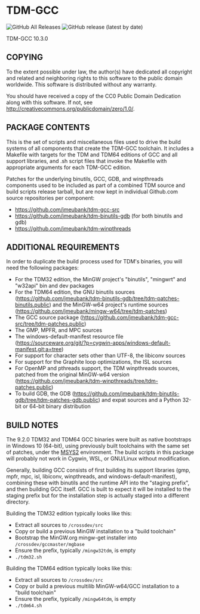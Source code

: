 # TDM-GCC #
![GitHub All Releases](https://img.shields.io/github/downloads/jmeubank/tdm-gcc/total?color=%2309ABF6&label=installer%20downloads)
![GitHub release (latest by date)](https://img.shields.io/github/v/release/jmeubank/tdm-gcc)

TDM-GCC 10.3.0

## COPYING ##

To the extent possible under law, the author(s) have dedicated all copyright and
related and neighboring rights to this software to the public domain worldwide.
This software is distributed without any warranty.

You should have received a copy of the CC0 Public Domain Dedication along with
this software. If not, see <http://creativecommons.org/publicdomain/zero/1.0/>.


## PACKAGE CONTENTS ##

This is the set of scripts and miscellaneous files used to drive the build
systems of all components that create the TDM-GCC toolchain. It includes a
Makefile with targets for the TDM and TDM64 editions of GCC and all support
libraries, and .sh script files that invoke the Makefile with appropriate
arguments for each TDM-GCC edition.

Patches for the underlying binutils, GCC, GDB, and winpthreads components used
to be included as part of a combined TDM source and build scripts release
tarball, but are now kept in individual Github.com source repositories per
component:
 * https://github.com/jmeubank/tdm-gcc-src
 * https://github.com/jmeubank/tdm-binutils-gdb (for both binutils and gdb)
 * https://github.com/jmeubank/tdm-winpthreads


## ADDITIONAL REQUIREMENTS ##

In order to duplicate the build process used for TDM's binaries, you will need
the following packages:
 * For the TDM32 edition, the MinGW project's "binutils", "mingwrt" and "w32api"
     bin and dev packages
 * For the TDM64 edition, the GNU binutils sources
     (https://github.com/jmeubank/tdm-binutils-gdb/tree/tdm-patches-binutils.public)
     and the MinGW-w64 project's runtime sources
     (https://github.com/jmeubank/mingw-w64/tree/tdm-patches)
 * The GCC source package
     (https://github.com/jmeubank/tdm-gcc-src/tree/tdm-patches.public)
 * The GMP, MPFR, and MPC sources
 * The windows-default-manifest resource file
     (https://sourceware.org/git/?p=cygwin-apps/windows-default-manifest.git;a=tree)
 * For support for character sets other than UTF-8, the libiconv sources
 * For support for the Graphite loop optimizations, the ISL sources
 * For OpenMP and pthreads support, the TDM winpthreads sources, patched from
     the original MinGW-w64 version
     (https://github.com/jmeubank/tdm-winpthreads/tree/tdm-patches.public)
 * To build GDB, the GDB
     (https://github.com/jmeubank/tdm-binutils-gdb/tree/tdm-patches-gdb.public)
     and expat sources and a Python 32-bit or 64-bit binary distribution


## BUILD NOTES ##

The 9.2.0 TDM32 and TDM64 GCC binaries were built as native bootstraps in
Windows 10 (64-bit), using previously built toolchains with the same set of
patches, under the [MSYS2](https://www.msys2.org/) environment. The build
scripts in this package will probably not work in Cygwin, WSL, or GNU/Linux
without modification.

Generally, building GCC consists of first building its support libraries (gmp,
mpfr, mpc, isl, libiconv, winpthreads, and windows-default-manifest), combining
these with binutils and the runtime API into the "staging prefix", and then
building GCC itself. GCC is built to expect it will be installed to the staging
prefix but for the installation step is actually staged into a different
directory.

Building the TDM32 edition typically looks like this:
 * Extract all sources to `/crossdev/src`
 * Copy or build a previous MinGW installation to a "build toolchain"
 * Bootstrap the MinGW.org mingw-get installer into `/crossdev/gccmaster/mgbase`
 * Ensure the prefix, typically `/mingw32tdm`, is empty
 * `./tdm32.sh`

Building the TDM64 edition typically looks like this:
 * Extract all sources to `/crossdev/src`
 * Copy or build a previous multilib MinGW-w64/GCC installation to a "build
     toolchain"
 * Ensure the prefix, typically `/mingw64tdm`, is empty
 * `./tdm64.sh`
